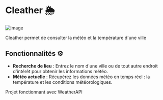 # Cleather 🌦️

![image](https://github.com/Guyane123/cleather/assets/69190311/a8189966-9b4b-42a0-9358-8cb69e4d8efb)


Cleather permet de consulter la météo et la température d'une ville
## Fonctionnalités ⚙️

- **Recherche de lieu** : Entrez le nom d'une ville ou de tout autre endroit d'intérêt pour obtenir les informations météo.
- **Météo actuelle** : Récupérez les données météo en temps réel : la température  et les conditions météorologiques.

Projet fonctionnant avec WeatherAPI
